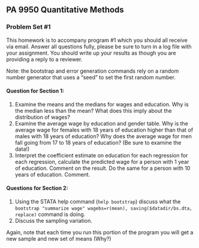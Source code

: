 ## PA 9950 Quantitative Methods

### Problem Set \#1

This homework is to accompany program \#1 which you should all receive via email. Answer all questions fully, please be sure to turn in a log file with your assignment. You should write up your results as though you are providing a reply to a reviewer.

Note: the bootstrap and error generation commands rely on a random number generator that uses a “seed” to set the first random number.

#### Question for Section 1:

1.	Examine the means and the medians for wages and education. Why is the median less than the mean? What does this imply about the distribution of wages?
2.	Examine the average wage by education and gender table. Why is the average wage for females with 18 years of education higher than that of males with 18 years of education? Why does the average wage for men fall going from 17 to 18 years of education? (Be sure to examine the data!)
3.	Interpret the coefficient estimate on education for each regression for each regression, calculate the predicted wage for a person with 1 year of education. Comment on the result. Do the same for a person with 10 years of education. Comment.

#### Questions for Section 2:

1.	Using the STATA help command (```help bootstrap```) discuss what the ```bootstrap "summarize wage" wagebs=r(mean), saving($datadir/bs.dta, replace)```	command is doing.
2.	Discuss the sampling variation.

Again, note that each time you run this portion of the program you will get a new sample and new set of means (Why?)
